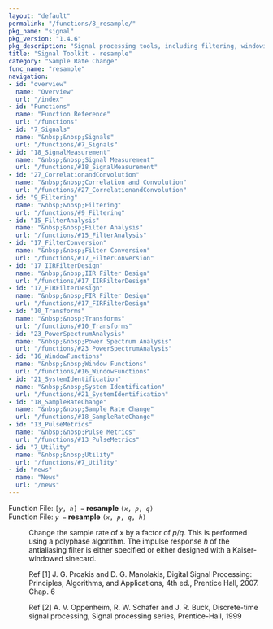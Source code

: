 ```yaml
---
layout: "default"
permalink: "/functions/8_resample/"
pkg_name: "signal"
pkg_version: "1.4.6"
pkg_description: "Signal processing tools, including filtering, windowing and display functions."
title: "Signal Toolkit - resample"
category: "Sample Rate Change"
func_name: "resample"
navigation:
- id: "overview"
  name: "Overview"
  url: "/index"
- id: "Functions"
  name: "Function Reference"
  url: "/functions"
- id: "7_Signals"
  name: "&nbsp;&nbsp;Signals"
  url: "/functions/#7_Signals"
- id: "18_SignalMeasurement"
  name: "&nbsp;&nbsp;Signal Measurement"
  url: "/functions/#18_SignalMeasurement"
- id: "27_CorrelationandConvolution"
  name: "&nbsp;&nbsp;Correlation and Convolution"
  url: "/functions/#27_CorrelationandConvolution"
- id: "9_Filtering"
  name: "&nbsp;&nbsp;Filtering"
  url: "/functions/#9_Filtering"
- id: "15_FilterAnalysis"
  name: "&nbsp;&nbsp;Filter Analysis"
  url: "/functions/#15_FilterAnalysis"
- id: "17_FilterConversion"
  name: "&nbsp;&nbsp;Filter Conversion"
  url: "/functions/#17_FilterConversion"
- id: "17_IIRFilterDesign"
  name: "&nbsp;&nbsp;IIR Filter Design"
  url: "/functions/#17_IIRFilterDesign"
- id: "17_FIRFilterDesign"
  name: "&nbsp;&nbsp;FIR Filter Design"
  url: "/functions/#17_FIRFilterDesign"
- id: "10_Transforms"
  name: "&nbsp;&nbsp;Transforms"
  url: "/functions/#10_Transforms"
- id: "23_PowerSpectrumAnalysis"
  name: "&nbsp;&nbsp;Power Spectrum Analysis"
  url: "/functions/#23_PowerSpectrumAnalysis"
- id: "16_WindowFunctions"
  name: "&nbsp;&nbsp;Window Functions"
  url: "/functions/#16_WindowFunctions"
- id: "21_SystemIdentification"
  name: "&nbsp;&nbsp;System Identification"
  url: "/functions/#21_SystemIdentification"
- id: "18_SampleRateChange"
  name: "&nbsp;&nbsp;Sample Rate Change"
  url: "/functions/#18_SampleRateChange"
- id: "13_PulseMetrics"
  name: "&nbsp;&nbsp;Pulse Metrics"
  url: "/functions/#13_PulseMetrics"
- id: "7_Utility"
  name: "&nbsp;&nbsp;Utility"
  url: "/functions/#7_Utility"
- id: "news"
  name: "News"
  url: "/news"
---
```

<dl class="first-deftypefn">
<dt class="deftypefn" id="index-resample"><span class="category-def">Function File: </span><span><code class="def-type">[<var class="var">y</var>, <var class="var">h</var>] =</code> <strong class="def-name">resample</strong> <code class="def-code-arguments">(<var class="var">x</var>, <var class="var">p</var>, <var class="var">q</var>)</code><a class="copiable-link" href="#index-resample"></a></span></dt>
<dt class="deftypefnx def-cmd-deftypefn" id="index-resample-1"><span class="category-def">Function File: </span><span><code class="def-type"><var class="var">y</var> =</code> <strong class="def-name">resample</strong> <code class="def-code-arguments">(<var class="var">x</var>, <var class="var">p</var>, <var class="var">q</var>, <var class="var">h</var>)</code><a class="copiable-link" href="#index-resample-1"></a></span></dt>
<dd><p>Change the sample rate of <var class="var">x</var> by a factor of <var class="var">p</var>/<var class="var">q</var>.  This is
 performed using a polyphase algorithm.  The impulse response <var class="var">h</var> of
 the antialiasing filter is either specified or either designed with a
 Kaiser-windowed sinecard.
</p>
<p>Ref [1] J. G. Proakis and D. G. Manolakis,
 Digital Signal Processing: Principles, Algorithms, and Applications,
 4th ed., Prentice Hall, 2007. Chap. 6
</p>
<p>Ref [2] A. V. Oppenheim, R. W. Schafer and J. R. Buck,
 Discrete-time signal processing, Signal processing series,
 Prentice-Hall, 1999
 </p></dd></dl>